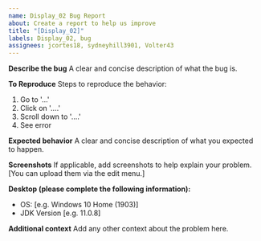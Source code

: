 ```yaml
---
name: Display_02 Bug Report
about: Create a report to help us improve
title: "[Display_02]"
labels: Display_02, bug
assignees: jcortes18, sydneyhill3901, Volter43
---
```


**Describe the bug**
A clear and concise description of what the bug is.

**To Reproduce**
Steps to reproduce the behavior:

1. Go to '...'
2. Click on '....'
3. Scroll down to '....'
4. See error

**Expected behavior**
A clear and concise description of what you expected to happen.

**Screenshots**
If applicable, add screenshots to help explain your problem. [You can upload them via the edit menu.]

**Desktop (please complete the following information):**

- OS: [e.g. Windows 10 Home (1903)]
- JDK Version [e.g. 11.0.8]

**Additional context**
Add any other context about the problem here.
